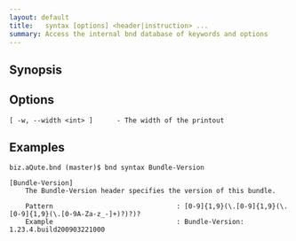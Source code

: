 ```yaml
---
layout: default
title:   syntax [options] <header|instruction> ...
summary: Access the internal bnd database of keywords and options 
---
```




## Synopsis

## Options

	[ -w, --width <int> ]      - The width of the printout

## Examples

	biz.aQute.bnd (master)$ bnd syntax Bundle-Version
		
	[Bundle-Version]
		The Bundle-Version header specifies the version of this bundle.

		Pattern                               : [0-9]{1,9}(\.[0-9]{1,9}(\.[0-9]{1,9}(\.[0-9A-Za-z_-]+)?)?)?
		Example                               : Bundle-Version: 1.23.4.build200903221000

